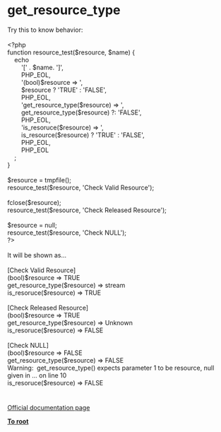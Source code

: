 # get_resource_type




<div class="phpcode"><span class="html">
Try this to know behavior:<br><br><span class="default">&lt;?php<br></span><span class="keyword">function </span><span class="default">resource_test</span><span class="keyword">(</span><span class="default">$resource</span><span class="keyword">, </span><span class="default">$name</span><span class="keyword">) {<br>&#xA0; &#xA0; echo <br>&#xA0; &#xA0; &#xA0; &#xA0; </span><span class="string">&apos;[&apos; </span><span class="keyword">. </span><span class="default">$name</span><span class="keyword">. </span><span class="string">&apos;]&apos;</span><span class="keyword">,<br>&#xA0; &#xA0; &#xA0; &#xA0; </span><span class="default">PHP_EOL</span><span class="keyword">,<br>&#xA0; &#xA0; &#xA0; &#xA0; </span><span class="string">&apos;(bool)$resource =&gt; &apos;</span><span class="keyword">,<br>&#xA0; &#xA0; &#xA0; &#xA0; </span><span class="default">$resource </span><span class="keyword">? </span><span class="string">&apos;TRUE&apos; </span><span class="keyword">: </span><span class="string">&apos;FALSE&apos;</span><span class="keyword">,<br>&#xA0; &#xA0; &#xA0; &#xA0; </span><span class="default">PHP_EOL</span><span class="keyword">,<br>&#xA0; &#xA0; &#xA0; &#xA0; </span><span class="string">&apos;get_resource_type($resource) =&gt; &apos;</span><span class="keyword">,<br>&#xA0; &#xA0; &#xA0; &#xA0; </span><span class="default">get_resource_type</span><span class="keyword">(</span><span class="default">$resource</span><span class="keyword">) ?: </span><span class="string">&apos;FALSE&apos;</span><span class="keyword">,<br>&#xA0; &#xA0; &#xA0; &#xA0; </span><span class="default">PHP_EOL</span><span class="keyword">,<br>&#xA0; &#xA0; &#xA0; &#xA0; </span><span class="string">&apos;is_resoruce($resource) =&gt; &apos;</span><span class="keyword">,<br>&#xA0; &#xA0; &#xA0; &#xA0; </span><span class="default">is_resource</span><span class="keyword">(</span><span class="default">$resource</span><span class="keyword">) ? </span><span class="string">&apos;TRUE&apos; </span><span class="keyword">: </span><span class="string">&apos;FALSE&apos;</span><span class="keyword">,<br>&#xA0; &#xA0; &#xA0; &#xA0; </span><span class="default">PHP_EOL</span><span class="keyword">,<br>&#xA0; &#xA0; &#xA0; &#xA0; </span><span class="default">PHP_EOL<br>&#xA0; &#xA0; </span><span class="keyword">;<br>}<br> <br></span><span class="default">$resource </span><span class="keyword">= </span><span class="default">tmpfile</span><span class="keyword">();<br></span><span class="default">resource_test</span><span class="keyword">(</span><span class="default">$resource</span><span class="keyword">, </span><span class="string">&apos;Check Valid Resource&apos;</span><span class="keyword">);<br> <br></span><span class="default">fclose</span><span class="keyword">(</span><span class="default">$resource</span><span class="keyword">);<br></span><span class="default">resource_test</span><span class="keyword">(</span><span class="default">$resource</span><span class="keyword">, </span><span class="string">&apos;Check Released Resource&apos;</span><span class="keyword">);<br> <br></span><span class="default">$resource </span><span class="keyword">= </span><span class="default">null</span><span class="keyword">;<br></span><span class="default">resource_test</span><span class="keyword">(</span><span class="default">$resource</span><span class="keyword">, </span><span class="string">&apos;Check NULL&apos;</span><span class="keyword">);<br></span><span class="default">?&gt;<br></span><br>It will be shown as...<br><br>[Check Valid Resource]<br>(bool)$resource =&gt; TRUE<br>get_resource_type($resource) =&gt; stream<br>is_resoruce($resource) =&gt; TRUE<br><br>[Check Released Resource]<br>(bool)$resource =&gt; TRUE<br>get_resource_type($resource) =&gt; Unknown<br>is_resoruce($resource) =&gt; FALSE<br><br>[Check NULL]<br>(bool)$resource =&gt; FALSE<br>get_resource_type($resource) =&gt; FALSE<br>Warning:&#xA0; get_resource_type() expects parameter 1 to be resource, null given in ... on line 10<br>is_resoruce($resource) =&gt; FALSE</span>
</div>
  

#

[Official documentation page](https://www.php.net/manual/en/function.get-resource-type.php)

**[To root](/README.md)**